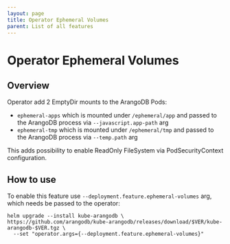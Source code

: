 ```yaml
---
layout: page
title: Operator Ephemeral Volumes
parent: List of all features
---
```


# Operator Ephemeral Volumes

## Overview

Operator add 2 EmptyDir mounts to the ArangoDB Pods:

- `ephemeral-apps` which is mounted under `/ephemeral/app` and passed to the ArangoDB process via `--javascript.app-path` arg
- `ephemeral-tmp` which is mounted under `/ephemeral/tmp` and passed to the ArangoDB process via `--temp.path` arg

This adds possibility to enable ReadOnly FileSystem via PodSecurityContext configuration.

## How to use

To enable this feature use `--deployment.feature.ephemeral-volumes` arg, which needs be passed to the operator:

```shell
helm upgrade --install kube-arangodb \
https://github.com/arangodb/kube-arangodb/releases/download/$VER/kube-arangodb-$VER.tgz \
  --set "operator.args={--deployment.feature.ephemeral-volumes}"
```